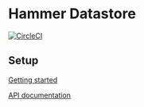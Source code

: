 # Hammer Datastore

[![CircleCI](https://circleci.com/gh/HammerMuseum/hammer-datastore/tree/develop.svg?style=svg&circle-token=2215c8ddcfd5d58cb55c5900fe6ed06b30caa845)](https://circleci.com/gh/HammerMuseum/hammer-datastore/tree/develop)

## Setup

[Getting started](./docs/getting-started.md)

[API documentation](./docs/api.md)
